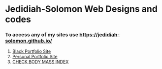 # Jedidiah-Solomon Web Designs and codes



### To access any of my sites use  https://jedidiah-solomon.github.io/
<ol>
  <li><a href="https://jedidiah-solomon.github.io/ALX-INSPIRED-WEBSITE/" target="_blank">Black Portfolio Site</a></li>
   <li><a href="https://jedidiah-solomon.github.io/JedybrownFolio/" target="_blank">Personal Portfolio Site</a></li>
   <li><a href="https://jedidiah-solomon.github.io/Jedysco-BMI-Calculator" target="_blank">
        CHECK BODY MASS INDEX
      </a></li>
</ol>
